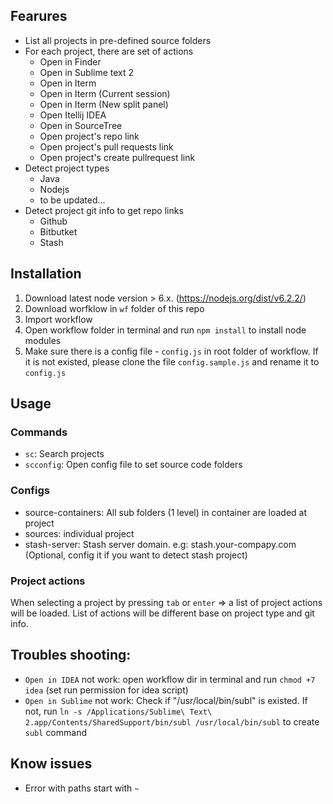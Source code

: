 ## Fearures
- List all projects in pre-defined source folders
- For each project, there are set of actions
    + Open in Finder
    + Open in Sublime text 2
    + Open in Iterm
    + Open in Iterm (Current session)
    + Open in Iterm (New split panel)
    + Open Itellij IDEA
    + Open in SourceTree
    + Open project's repo link
    + Open project's pull requests link
    + Open project's create pullrequest link
- Detect project types
    + Java
    + Nodejs
    + to be updated...
- Detect project git info to get repo links
    + Github
    + Bitbutket
    + Stash

## Installation
1. Download latest node version > 6.x. (https://nodejs.org/dist/v6.2.2/)
2. Download worfklow in `wf` folder of this repo
3. Import workflow
4. Open workflow folder in terminal and run `npm install` to install node modules
5. Make sure there is a config file - `config.js` in root folder of workflow. If it is not existed, please clone the file `config.sample.js` and rename it to `config.js`

## Usage
### Commands
- `sc`: Search projects
- `scconfig`: Open config file to set source code folders

### Configs
- source-containers: All sub folders (1 level) in container are loaded at project
- sources: individual project
- stash-server: Stash server domain. e.g: stash.your-compapy.com
(Optional, config it if you want to detect stash project)

### Project actions
When selecting a project by pressing `tab` or `enter` => a list of project actions will be loaded. List of actions will be different base on project type and git info.

## Troubles shooting:
- `Open in IDEA` not work: open workflow dir in terminal and run `chmod +7 idea` (set run permission for idea script)
- `Open in Sublime` not work: Check if "/usr/local/bin/subl" is existed.
If not, run `ln -s /Applications/Sublime\ Text\ 2.app/Contents/SharedSupport/bin/subl /usr/local/bin/subl` to create `subl` command

## Know issues
- Error with paths start with `~`
